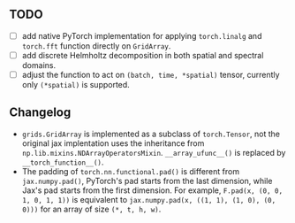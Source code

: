 ## TODO

- [ ] add native PyTorch implementation for applying `torch.linalg` and `torch.fft` function directly on `GridArray`.
- [ ] add discrete Helmholtz decomposition in both spatial and spectral domains.
- [ ] adjust the function to act on `(batch, time, *spatial)` tensor, currently only `(*spatial)` is supported.

## Changelog
- `grids.GridArray` is implemented as a subclass of `torch.Tensor`, not the original jax implentation uses the inheritance from `np.lib.mixins.NDArrayOperatorsMixin`. `__array_ufunc__()` is replaced by `__torch_function__()`.
- The padding of `torch.nn.functional.pad()` is different from `jax.numpy.pad()`, PyTorch's pad starts from the last dimension, while Jax's pad starts from the first dimension. For example, `F.pad(x, (0, 0, 1, 0, 1, 1))` is equivalent to `jax.numpy.pad(x, ((1, 1), (1, 0), (0, 0)))` for an array of size `(*, t, h, w)`.